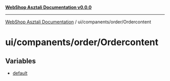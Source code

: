 [**WebShop Asztali Documentation v0.0.0**](../../../../README.md)

***

[WebShop Asztali Documentation](../../../../modules.md) / ui/companents/order/Ordercontent

# ui/companents/order/Ordercontent

## Variables

- [default](variables/default.md)
